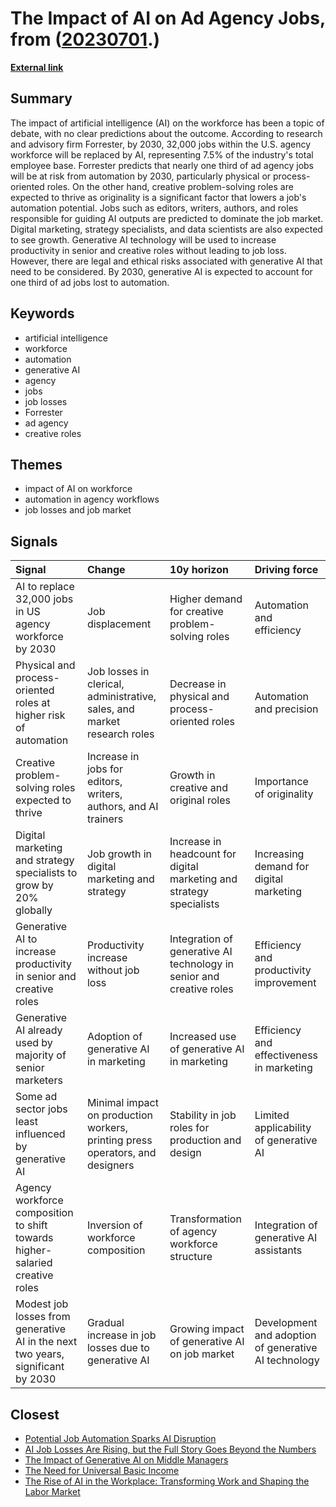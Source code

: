 # __The Impact of AI on Ad Agency Jobs__, from ([20230701](https://kghosh.substack.com/p/20230701).)

__[External link](https://www.campaignasia.com/article/ai-will-replace-7-5-of-u-s-agency-jobs-by-2030-forrester/484921?utm_source=substack&utm_medium=email)__



## Summary

The impact of artificial intelligence (AI) on the workforce has been a topic of debate, with no clear predictions about the outcome. According to research and advisory firm Forrester, by 2030, 32,000 jobs within the U.S. agency workforce will be replaced by AI, representing 7.5% of the industry's total employee base. Forrester predicts that nearly one third of ad agency jobs will be at risk from automation by 2030, particularly physical or process-oriented roles. On the other hand, creative problem-solving roles are expected to thrive as originality is a significant factor that lowers a job's automation potential. Jobs such as editors, writers, authors, and roles responsible for guiding AI outputs are predicted to dominate the job market. Digital marketing, strategy specialists, and data scientists are also expected to see growth. Generative AI technology will be used to increase productivity in senior and creative roles without leading to job loss. However, there are legal and ethical risks associated with generative AI that need to be considered. By 2030, generative AI is expected to account for one third of ad jobs lost to automation.

## Keywords

* artificial intelligence
* workforce
* automation
* generative AI
* agency
* jobs
* job losses
* Forrester
* ad agency
* creative roles

## Themes

* impact of AI on workforce
* automation in agency workflows
* job losses and job market

## Signals

| Signal                                                                          | Change                                                                        | 10y horizon                                                          | Driving force                                        |
|:--------------------------------------------------------------------------------|:------------------------------------------------------------------------------|:---------------------------------------------------------------------|:-----------------------------------------------------|
| AI to replace 32,000 jobs in US agency workforce by 2030                        | Job displacement                                                              | Higher demand for creative problem-solving roles                     | Automation and efficiency                            |
| Physical and process-oriented roles at higher risk of automation                | Job losses in clerical, administrative, sales, and market research roles      | Decrease in physical and process-oriented roles                      | Automation and precision                             |
| Creative problem-solving roles expected to thrive                               | Increase in jobs for editors, writers, authors, and AI trainers               | Growth in creative and original roles                                | Importance of originality                            |
| Digital marketing and strategy specialists to grow by 20% globally              | Job growth in digital marketing and strategy                                  | Increase in headcount for digital marketing and strategy specialists | Increasing demand for digital marketing              |
| Generative AI to increase productivity in senior and creative roles             | Productivity increase without job loss                                        | Integration of generative AI technology in senior and creative roles | Efficiency and productivity improvement              |
| Generative AI already used by majority of senior marketers                      | Adoption of generative AI in marketing                                        | Increased use of generative AI in marketing                          | Efficiency and effectiveness in marketing            |
| Some ad sector jobs least influenced by generative AI                           | Minimal impact on production workers, printing press operators, and designers | Stability in job roles for production and design                     | Limited applicability of generative AI               |
| Agency workforce composition to shift towards higher-salaried creative roles    | Inversion of workforce composition                                            | Transformation of agency workforce structure                         | Integration of generative AI assistants              |
| Modest job losses from generative AI in the next two years, significant by 2030 | Gradual increase in job losses due to generative AI                           | Growing impact of generative AI on job market                        | Development and adoption of generative AI technology |

## Closest

* [Potential Job Automation Sparks AI Disruption](8bf628f811052831ab699f75caeb0205)
* [AI Job Losses Are Rising, but the Full Story Goes Beyond the Numbers](b0e031972e42be984d1309170155800e)
* [The Impact of Generative AI on Middle Managers](4427e1d7ce3ce8d0a6f40cb808f69b6a)
* [The Need for Universal Basic Income](550efa34f0d3da2d8dc49d97f98859d9)
* [The Rise of AI in the Workplace: Transforming Work and Shaping the Labor Market](cdb77fee7b2001c995ad4a078b38eb36)